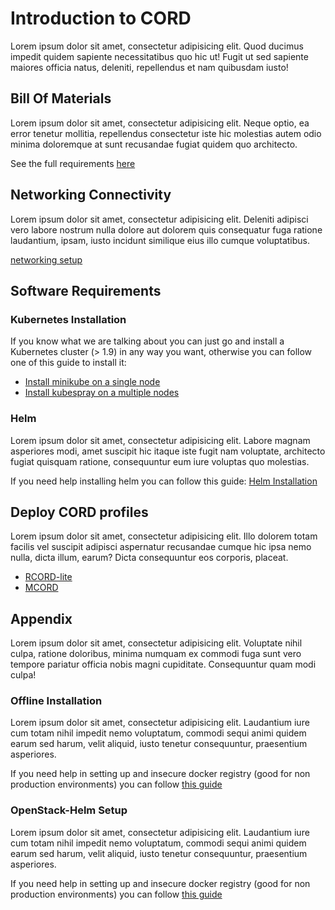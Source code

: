 # Introduction to CORD

Lorem ipsum dolor sit amet, consectetur adipisicing elit. Quod ducimus impedit
quidem sapiente necessitatibus quo hic ut! Fugit ut sed sapiente maiores
officia natus, deleniti, repellendus et nam quibusdam iusto!

## Bill Of Materials

Lorem ipsum dolor sit amet, consectetur adipisicing elit. Neque optio, ea error
tenetur mollitia, repellendus consectetur iste hic molestias autem odio minima
doloremque at sunt recusandae fugiat quidem quo architecto.

See the full requirements [here](./prereqs/hardware.md)

## Networking Connectivity

Lorem ipsum dolor sit amet, consectetur adipisicing elit. Deleniti adipisci
vero labore nostrum nulla dolore aut dolorem quis consequatur fuga ratione
laudantium, ipsam, iusto incidunt similique eius illo cumque voluptatibus.

[networking setup](./prereqs/networking.md)

## Software Requirements

### Kubernetes Installation

If you know what we are talking about you can just go and install a Kubernetes
cluster (> 1.9) in any way you want, otherwise you can follow one of this guide
to install it:

- [Install minikube on a single node](./prereqs/minikube.md)
- [Install kubespray on a multiple nodes](./prereqs/kubespray.md)

### Helm

Lorem ipsum dolor sit amet, consectetur adipisicing elit. Labore magnam
asperiores modi, amet suscipit hic itaque iste fugit nam voluptate, architecto
fugiat quisquam ratione, consequuntur eum iure voluptas quo molestias.

If you need help installing helm you can follow this guide: [Helm
Installation](./prereqs/helm.md)

## Deploy CORD profiles

Lorem ipsum dolor sit amet, consectetur adipisicing elit. Illo dolorem totam
facilis vel suscipit adipisci aspernatur recusandae cumque hic ipsa nemo nulla,
dicta illum, earum? Dicta consequuntur eos corporis, placeat.

- [RCORD-lite](./profiles/rcord-lite.md)
- [MCORD](./profiles/mcord.md)

## Appendix

Lorem ipsum dolor sit amet, consectetur adipisicing elit. Voluptate nihil
culpa, ratione doloribus, minima numquam ex commodi fuga sunt vero tempore
pariatur officia nobis magni cupiditate. Consequuntur quam modi culpa!

### Offline Installation

Lorem ipsum dolor sit amet, consectetur adipisicing elit. Laudantium iure cum
totam nihil impedit nemo voluptatum, commodi sequi animi quidem earum sed
harum, velit aliquid, iusto tenetur consequuntur, praesentium asperiores.

If you need help in setting up and insecure docker registry (good for non
production environments) you can follow [this
guide](./prereqs/docker-registry.md)

### OpenStack-Helm Setup

Lorem ipsum dolor sit amet, consectetur adipisicing elit. Laudantium iure cum
totam nihil impedit nemo voluptatum, commodi sequi animi quidem earum sed
harum, velit aliquid, iusto tenetur consequuntur, praesentium asperiores.

If you need help in setting up and insecure docker registry (good for non
production environments) you can follow [this
guide](./prereqs/docker-registry.md)
